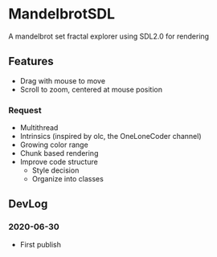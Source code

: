 # MandelbrotSDL

A mandelbrot set fractal explorer using SDL2.0 for rendering

## Features

- Drag with mouse to move
- Scroll to zoom, centered at mouse position

### Request

- Multithread
- Intrinsics (inspired by olc, the OneLoneCoder channel)
- Growing color range
- Chunk based rendering
- Improve code structure
  - Style decision
  - Organize into classes

## DevLog

### 2020-06-30

- First publish